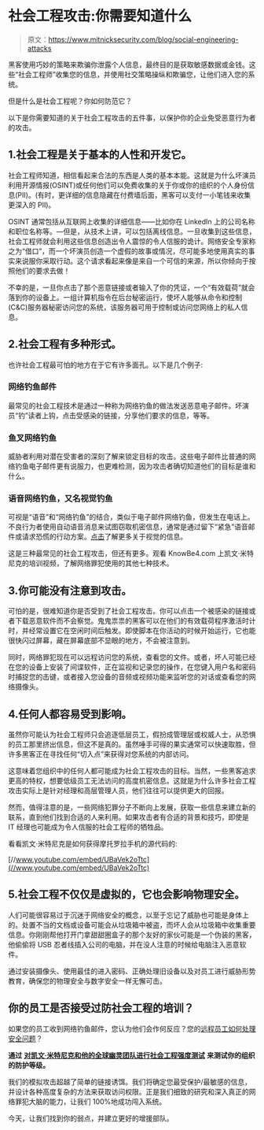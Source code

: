 # 社会工程攻击:你需要知道什么

> 原文：<https://www.mitnicksecurity.com/blog/social-engineering-attacks>

黑客使用巧妙的策略来欺骗你泄露个人信息，最终目的是获取敏感数据或金钱。这些“社会工程师”收集您的信息，并使用社交策略操纵和欺骗您，让他们进入您的系统。

但是什么是社会工程呢？你如何防范它？

以下是你需要知道的关于社会工程攻击的五件事，以保护你的企业免受恶意行为者的攻击。

## 1.社会工程是关于基本的人性和开发它。

社会工程师知道，相信看起来合法的东西是人类的基本本能。这就是为什么坏演员利用开源情报(OSINT)或任何他们可以免费收集的关于你或你的组织的个人身份信息(PII)。(有时，更详细的信息隐藏在付费墙后面，黑客可以支付一小笔钱来收集更深入的 PII)。

OSINT 通常包括从互联网上收集的详细信息——比如你在 LinkedIn 上的公司名称和职位名称等。—但是，从技术上讲，可以包括离线信息。一旦收集到这些信息，社会工程师就会利用这些信息创造出令人震惊的令人信服的诡计。网络安全专家称之为“借口”，而一个坏演员创造一个虚假的故事或情况，尽可能多地使用真实的事实来说服你采取行动。这个请求看起来像是来自一个可信的来源，所以你倾向于按照他们的要求去做！

不幸的是，一旦你点击了那个恶意链接或者输入了你的凭证，一个“有效载荷”就会落到你的设备上。一组计算机指令在后台秘密运行，使坏人能够从命令和控制(C&C)服务器秘密访问您的系统，该服务器可用于控制或访问您网络上的私人信息。

## 2.社会工程有多种形式。

也许社会工程最可怕的地方在于它有许多面孔。以下是几个例子:

### 网络钓鱼邮件

最常见的社会工程技术是通过一种称为网络钓鱼的做法发送恶意电子邮件。坏演员“钓”读者上钩，点击受感染的链接，分享他们要求的信息，等等。

### 鱼叉网络钓鱼

威胁者利用对潜在受害者的深刻了解来锁定目标的攻击。这些电子邮件比普通的网络钓鱼电子邮件更有说服力，也更难检测，因为攻击者确切知道他们的目标是谁和什么。

### 语音网络钓鱼，又名视觉钓鱼

可视是“语音”和“网络钓鱼”的结合，类似于电子邮件网络钓鱼，但发生在电话上。不良行为者使用自动语音消息来试图窃取机密信息，通常是通过留下“紧急”语音邮件或请求恐慌的行动方案。[点击](https://www.mitnicksecurity.com/blog/ways-hackers-use-social-engineering-to-trick-your-employees)了解更多关于视觉的信息。

这是三种最常见的社会工程攻击，但还有更多。观看 KnowBe4.com 上凯文·米特尼克的培训视频，了解网络罪犯使用的其他七种技术。

## 3.你可能没有注意到攻击。

可怕的是，很难知道你是否受到了社会工程攻击。你可以点击一个被感染的链接或者下载恶意软件而不会察觉。鬼鬼祟祟的黑客可以在他们的有效载荷程序激活时计时，并经常设置它在空闲时间后触发。即使脚本在你活动的时候开始运行，它也能很快闪过屏幕，藏在屏幕底部不显眼的地方，不会被注意到。

同时，网络罪犯现在可以远程访问您的系统，查看您的文件。或者，坏人可能已经在您的设备上安装了间谍软件，正在监视和记录您的操作，在您键入用户名和密码时捕捉您的击键，或者接入您设备的音频或视频功能来监听您的对话或查看您的网络摄像头。

## 4.任何人都容易受到影响。

虽然你可能认为社会工程师只会追逐低层员工，假扮成管理层或权威人士，从恐惧的员工那里挤出信息，但这不是真的。虽然唾手可得的果实通常可以快速取胜，但许多黑客正在寻找任何“切入点”来获得对您系统的内部访问。

这意味着您组织中的任何人都可能成为社会工程攻击的目标。当然，一些黑客追求更高的特权，想要低级员工无法访问的高度机密信息。这就是为什么许多社会工程攻击实际上是针对经理和高层管理人员，他们往往可以提供更大的回报。

然而，值得注意的是，一些网络犯罪分子不断向上发展，获取一些信息来建立新的联系，直到他们找到合适的人来利用。如果攻击者有合适的背景和技巧，即使是 IT 经理也可能成为令人信服的社会工程师的牺牲品。

看看凯文·米特尼克是如何获得摩托罗拉手机的源代码的:

[//www.youtube.com/embed/UBaVek2oTtc](//www.youtube.com/embed/UBaVek2oTtc)

## 5.社会工程不仅仅是虚拟的，它也会影响物理安全。

人们可能很容易过于沉迷于网络安全的概念，以至于忘记了威胁也可能是身体上的。处置不当的文档或设备可能会从垃圾箱中被盗，而坏人会从垃圾箱中收集重要信息。你刚刚帮他打开门拿甜甜圈盒子的那个友好的家伙可能是一个伪装的黑客，他偷偷将 USB 忍者线插入公司的电脑，并在没人注意的时候给电脑注入恶意软件。

通过安装摄像头、使用最佳的进入密码、正确处理旧设备以及对员工进行威胁形势教育，确保您的物理安全与数字安全一样无懈可击。

## 你的员工是否接受过防社会工程的培训？

如果您的员工收到网络钓鱼邮件，您认为他们会作何反应？您的[远程员工如何处理安全问题](https://www.mitnicksecurity.com/blog/5-ways-to-secure-your-workforce-when-working-from-hom)？

**通过** [**对凯文·米特尼克和他的全球幽灵团队进行社会工程强度测试**](https://www.mitnicksecurity.com/social-engineering-strength-testing) **来测试你的组织的防护等级。**

我们的模拟攻击超越了简单的链接诱饵。我们将确定您最受保护/最敏感的信息，并设计各种高度复杂的方法来获取访问权限。正是我们细致的研究和深入真正的网络罪犯大脑的能力，让我们 100%地成功闯入系统。

今天，让我们找到你的弱点，并建立更好的增援部队。